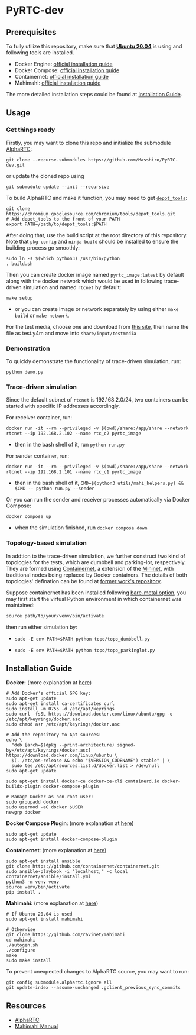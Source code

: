 # PyRTC-dev

## Prerequisites

To fully utilize this repository, make sure that **<u>Ubuntu 20.04</u>** is using and following tools are installed.

- Docker Engine: [official installation guide](https://docs.docker.com/engine/install/)
- Docker Compose: [official installation guide](https://docs.docker.com/compose/install/)
- Containernet: [official installation guide](https://github.com/containernet/containernet?tab=readme-ov-file#installation)
- Mahimahi: [official installation guide](http://mahimahi.mit.edu/#getting)

The more detailed installation steps could be found at [Installation Guide](#installation-guide).

## Usage

### Get things ready

Firstly, you may want to clone this repo and initialize the submodule [AlphaRTC](https://github.com/OpenNetLab/AlphaRTC):
```shell
git clone --recurse-submodules https://github.com/Masshiro/PyRTC-dev.git
```
or update the cloned repo using
```shell
git submodule update --init --recursive
```

To build AlphaRTC and make it function, you may need to get [`depot_tools`](https://commondatastorage.googleapis.com/chrome-infra-docs/flat/depot_tools/docs/html/depot_tools_tutorial.html#_setting_up):

```shell
git clone https://chromium.googlesource.com/chromium/tools/depot_tools.git
# Add depot_tools to the front of your PATH
export PATH=/path/to/depot_tools:$PATH
```

After doing that, use the build script at the root directory of this repository. Note that `pkg-config` and `ninja-build` should be installed to ensure the building process go smoothly:

```shell
sudo ln -s $(which python3) /usr/bin/python
. build.sh
```

Then you can create docker image named `pyrtc_image:latest` by default along with the docker network which would be used in following trace-driven simulation and named `rtcnet` by default:

```shell
make setup
```

- or you can create image or network separately by using either `make build` or `make network`.

For the test media, choose one and download from [this site](https://media.xiph.org/video/derf/), then name the file as test.y4m and move into `share/input/testmedia`

### Demonstration

To quickly demonstrate the functionality of trace-driven simulation, run:

```shell
python demo.py
```

### Trace-driven simulation

Since the default subnet of `rtcnet` is 192.168.2.0/24, two containers can be started with specific IP addresses accordingly.

For receiver container, run:

```shell
docker run -it --rm --privileged -v $(pwd)/share:/app/share --network rtcnet --ip 192.168.2.102 --name rtc_c2 pyrtc_image
```

- then in the bash shell of it, run `python run.py`

For sender container, run:

```shell
docker run -it --rm --privileged -v $(pwd)/share:/app/share --network rtcnet --ip 192.168.2.101 --name rtc_c1 pyrtc_image
```

- then in the bash shell of it, `CMD=$(python3 utils/mahi_helpers.py) && $CMD -- python run.py --sender`

Or you can run the sender and receiver processes automatically via Docker Compose:

```shell
docker compose up
```

- when the simulation finished, run `docker compose down`


### Topology-based simulation
In addtion to the trace-driven simulation, we further construct two kind of topologies for the tests, which are dumbbell and parking-lot, respectively. They are formed using [Containernet](https://containernet.github.io/), a extension of the [Mininet](https://mininet.org/), with traditional nodes being replaced by Docker containers. The details of both topologies' defination can be found at [former work's repository](https://github.com/Zhiming-Huang/luc).

Suppose containernet has been installed following [bare-metal option](https://github.com/containernet/containernet?tab=readme-ov-file#option-1-bare-metal-installation), you may first start the virtual Python environment in which containernet was maintained:
```shell
source path/to/your/venv/bin/activate
```
then run either simulation by:
- ```shell
  sudo -E env PATH=$PATH python topo/topo_dumbbell.py
  ```
- ```shell
  sudo -E env PATH=$PATH python topo/topo_parkinglot.py
  ```

## Installation Guide

**Docker:** (more explanation at [here](https://docs.docker.com/engine/install/ubuntu/))

```shell
# Add Docker's official GPG key:
sudo apt-get update
sudo apt-get install ca-certificates curl
sudo install -m 0755 -d /etc/apt/keyrings
sudo curl -fsSL https://download.docker.com/linux/ubuntu/gpg -o /etc/apt/keyrings/docker.asc
sudo chmod a+r /etc/apt/keyrings/docker.asc

# Add the repository to Apt sources:
echo \
  "deb [arch=$(dpkg --print-architecture) signed-by=/etc/apt/keyrings/docker.asc] https://download.docker.com/linux/ubuntu \
  $(. /etc/os-release && echo "$VERSION_CODENAME") stable" | \
  sudo tee /etc/apt/sources.list.d/docker.list > /dev/null
sudo apt-get update

sudo apt-get install docker-ce docker-ce-cli containerd.io docker-buildx-plugin docker-compose-plugin

# Manage Docker as non-root user:
sudo groupadd docker
sudo usermod -aG docker $USER
newgrp docker
```

**Docker Compose Plugin**: (more explanation at [here]())

```shell
sudo apt-get update
sudo apt-get install docker-compose-plugin
```

**Containernet**: (more explanation at [here](https://github.com/containernet/containernet?tab=readme-ov-file#installation))

```shell
sudo apt-get install ansible
git clone https://github.com/containernet/containernet.git
sudo ansible-playbook -i "localhost," -c local containernet/ansible/install.yml
python3 -m venv venv
source venv/bin/activate
pip install .
```

**Mahimahi**: (more explanation at [here](http://mahimahi.mit.edu/#getting))

```shell
# If Ubuntu 20.04 is used
sudo apt-get install mahimahi

# Otherwise
git clone https://github.com/ravinet/mahimahi
cd mahimahi
./autogen.sh
./configure
make
sudo make install
```

To prevent unexpected changes to AlphaRTC source, you may want to run:

```shell
git config submodule.alphartc.ignore all
git update-index --assume-unchanged .gclient_previous_sync_commits
```



## Resources

- [AlphaRTC](https://github.com/OpenNetLab/AlphaRTC)
- [Mahimahi Manual](https://manpages.debian.org/testing/mahimahi/)
